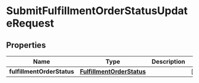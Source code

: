 # SubmitFulfillmentOrderStatusUpdateRequest

## Properties
Name | Type | Description | Notes
------------ | ------------- | ------------- | -------------
**fulfillmentOrderStatus** | [**FulfillmentOrderStatus**](FulfillmentOrderStatus.md) |  |  [optional]
